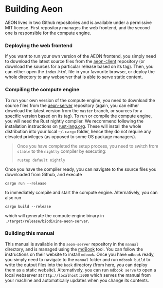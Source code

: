 # Building Aeon

AEON lives in two Github repositories and is available under a permissive MIT license. First repository manages the web frontend, and the second one is responsible for the compute engine.

### Deploying the web frontend

If you want to run your own version of the AEON frontend, you simply need to download the latest source files from the [aeon-client](https://github.com/sybila/biodivine-aeon-client) repository (or download the sources for a particular release based on its tag). Then, you can either open the `index.html` file in your favourite browser, or deploy the whole directory to any webserver that is able to serve static content.

### Compiling the compute engine

To run your own version of the compute engine, you need to download the source files from the [aeon-server](https://github.com/sybila/biodivine-aeon-server) repository (again, you can either download the latest version from the `master` branch, or sources for a specific version based on its tag). To run or compile the compute engine, you will need the Rust nightly compiler. We recommend following the installation instructions on [rust-lang.org](https://www.rust-lang.org/). These will install the whole distribution into your local `~/.cargo` folder, hence they do not require any elevated privileges (as opposed to some OS package managers).

> Once you have completed the setup process, you need to switch from `stable` to the `nightly` compiler by executing: 
> ```
> rustup default nightly
> ```
 
Once you have the compiler ready, you can navigate to the source files you downloaded from Github, and execute 

```
cargo run --release
``` 

to immediately compile and start the compute engine. Alternatively, you can also run 

```
cargo build --release
```

which will generate the compute engine binary in `./target/release/biodivine-aeon-server`.

### Building this manual

This manual is available in the `aeon-server` repository in the `manual` directory, and is managed using the [mdBook](https://github.com/rust-lang/mdBook) tool. You can follow the instructions on their website to install `mdbook`. Once you have `mdbook` ready, you simply need to navigate to the `manual` folder and run `mdbook build` to write the output files into the `book` directory (from here, you can deploy them as a static website). Alternatively, you can run `mdbook serve` to open a local webserver at `http://localhost:3000` which serves the manual from your machine and automatically updates when you change its contents.